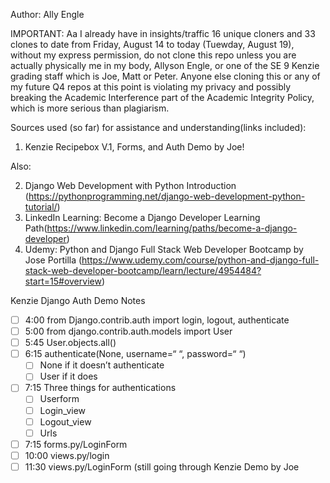 Author: Ally Engle

IMPORTANT: Aa I already have in insights/traffic 16 unique cloners and 33 clones to date from Friday, August 14 to today (Tuewday, August 19), without my express permission, do not clone this repo unless you are actually physically me in my body, Allyson Engle, or one of the SE 9 Kenzie grading staff which is Joe, Matt or Peter. Anyone else cloning this or any of my future Q4 repos at this point is violating my privacy and possibly breaking the Academic Interference part of the Academic Integrity Policy, which is more serious than plagiarism.

Sources used (so far) for assistance and understanding(links included):
1. Kenzie Recipebox V.1, Forms, and Auth Demo by Joe!

Also:

2. Django Web Development with Python Introduction (https://pythonprogramming.net/django-web-development-python-tutorial/)
3. LinkedIn Learning: Become a Django Developer Learning Path(https://www.linkedin.com/learning/paths/become-a-django-developer)
4. Udemy: Python and Django Full Stack Web Developer Bootcamp by Jose Portilla (https://www.udemy.com/course/python-and-django-full-stack-web-developer-bootcamp/learn/lecture/4954484?start=15#overview)

Kenzie Django Auth Demo Notes
- [ ] 4:00 from Django.contrib.auth import login, logout, authenticate
- [ ] 5:00 from django.contrib.auth.models import User
- [ ] 5:45 User.objects.all()
- [ ] 6:15 authenticate(None, username=“ “, password=“ “)
    - [ ] None if it doesn’t authenticate
    - [ ] User if it does
- [ ] 7:15 Three things for authentications
    - [ ] Userform
    - [ ] Login_view
    - [ ] Logout_view
    - [ ] Urls
- [ ] 7:15 forms.py/LoginForm
- [ ] 10:00 views.py/login
- [ ] 11:30 views.py/LoginForm (still going through Kenzie Demo by Joe
